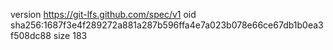 version https://git-lfs.github.com/spec/v1
oid sha256:1687f3e4f289272a881a287b596ffa4e7a023b078e66ce67db1b0ea3f508dc88
size 183
